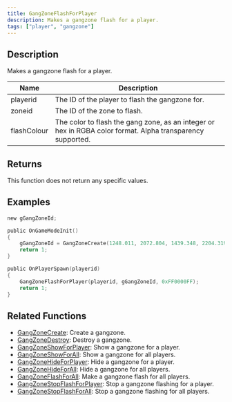 ```yaml
---
title: GangZoneFlashForPlayer
description: Makes a gangzone flash for a player.
tags: ["player", "gangzone"]
---
```


## Description

Makes a gangzone flash for a player.

| Name        | Description                                                                                                |
| ----------- | ---------------------------------------------------------------------------------------------------------- |
| playerid    | The ID of the player to flash the gangzone for.                                                            |
| zoneid      | The ID of the zone to flash.                                                                               |
| flashColour | The color to flash the gang zone, as an integer or hex in RGBA color format. Alpha transparency supported. |

## Returns

This function does not return any specific values.

## Examples

```c
new gGangZoneId;

public OnGameModeInit()
{
    gGangZoneId = GangZoneCreate(1248.011, 2072.804, 1439.348, 2204.319);
    return 1;
}

public OnPlayerSpawn(playerid)
{
    GangZoneFlashForPlayer(playerid, gGangZoneId, 0xFF0000FF);
    return 1;
}
```

## Related Functions

- [GangZoneCreate](GangZoneCreate): Create a gangzone.
- [GangZoneDestroy](GangZoneDestroy): Destroy a gangzone.
- [GangZoneShowForPlayer](GangZoneShowForPlayer): Show a gangzone for a player.
- [GangZoneShowForAll](GangZoneShowForAll): Show a gangzone for all players.
- [GangZoneHideForPlayer](GangZoneHideForPlayer): Hide a gangzone for a player.
- [GangZoneHideForAll](GangZoneHideForAll): Hide a gangzone for all players.
- [GangZoneFlashForAll](GangZoneFlashForAll): Make a gangzone flash for all players.
- [GangZoneStopFlashForPlayer](GangZoneStopFlashForPlayer): Stop a gangzone flashing for a player.
- [GangZoneStopFlashForAll](GangZoneStopFlashForAll): Stop a gangzone flashing for all players.

